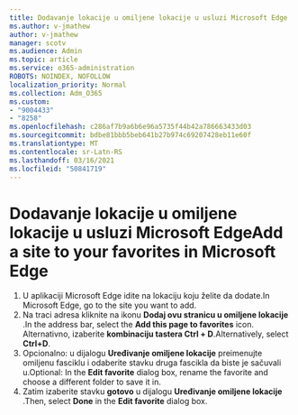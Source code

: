 ```yaml
---
title: Dodavanje lokacije u omiljene lokacije u usluzi Microsoft Edge
ms.author: v-jmathew
author: v-jmathew
manager: scotv
ms.audience: Admin
ms.topic: article
ms.service: o365-administration
ROBOTS: NOINDEX, NOFOLLOW
localization_priority: Normal
ms.collection: Adm_O365
ms.custom:
- "9004433"
- "8258"
ms.openlocfilehash: c286af7b9a6b6e96a5735f44b42a786663433d03
ms.sourcegitcommit: bdbe81bbb5beb641b27b974c69207428eb11e60f
ms.translationtype: MT
ms.contentlocale: sr-Latn-RS
ms.lasthandoff: 03/16/2021
ms.locfileid: "50841719"
---
```

# <a name="add-a-site-to-your-favorites-in-microsoft-edge"></a><span data-ttu-id="0101a-102">Dodavanje lokacije u omiljene lokacije u usluzi Microsoft Edge</span><span class="sxs-lookup"><span data-stu-id="0101a-102">Add a site to your favorites in Microsoft Edge</span></span>

1. <span data-ttu-id="0101a-103">U aplikaciji Microsoft Edge idite na lokaciju koju želite da dodate.</span><span class="sxs-lookup"><span data-stu-id="0101a-103">In Microsoft Edge, go to the site you want to add.</span></span>
2. <span data-ttu-id="0101a-104">Na traci adresa kliknite na ikonu **Dodaj ovu stranicu u omiljene lokacije** .</span><span class="sxs-lookup"><span data-stu-id="0101a-104">In the address bar, select the **Add this page to favorites** icon.</span></span> <span data-ttu-id="0101a-105">Alternativno, izaberite **kombinaciju tastera Ctrl + D**.</span><span class="sxs-lookup"><span data-stu-id="0101a-105">Alternatively, select **Ctrl+D**.</span></span>
3. <span data-ttu-id="0101a-106">Opcionalno: u dijalogu **Uređivanje omiljene lokacije** preimenujte omiljenu fasciklu i odaberite stavku druga fascikla da biste je sačuvali u.</span><span class="sxs-lookup"><span data-stu-id="0101a-106">Optional: In the **Edit favorite** dialog box, rename the favorite and choose a different folder to save it in.</span></span>
4. <span data-ttu-id="0101a-107">Zatim izaberite stavku **gotovo** u dijalogu **Uređivanje omiljene lokacije** .</span><span class="sxs-lookup"><span data-stu-id="0101a-107">Then, select **Done** in the **Edit favorite** dialog box.</span></span>
